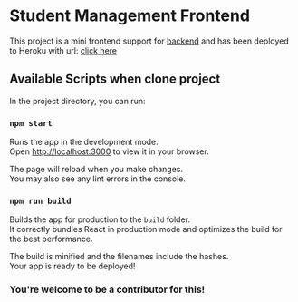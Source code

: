 # Student Management Frontend

This project is a mini frontend support for [backend](https://github.com/ng-anhhtuann/university-projects/tree/master/oop/student-management) and has been deployed to Heroku with url: [click here](https://student-management.herokuapp.com)

## Available Scripts when clone project

In the project directory, you can run:

### `npm start`

Runs the app in the development mode.\
Open [http://localhost:3000](http://localhost:3000) to view it in your browser.

The page will reload when you make changes.\
You may also see any lint errors in the console.

### `npm run build` 

Builds the app for production to the `build` folder.\
It correctly bundles React in production mode and optimizes the build for the best performance.

The build is minified and the filenames include the hashes.\
Your app is ready to be deployed!

### You're welcome to be a contributor for this!
